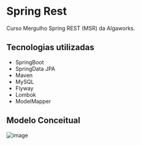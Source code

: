 # Spring Rest
Curso Mergulho Spring REST (MSR) da Algaworks.

## Tecnologias utilizadas
- SpringBoot
- SpringData JPA
- Maven
- MySQL
- Flyway
- Lombok
- ModelMapper

## Modelo Conceitual
![image](https://user-images.githubusercontent.com/97316221/228277303-58b4d7ef-a7e7-41bc-b6f9-fde9df93202d.png)
